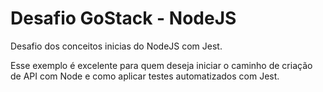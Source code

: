 # Desafio GoStack - NodeJS 
Desafio dos conceitos inicias do NodeJS com Jest.

Esse exemplo é excelente para quem deseja iniciar o caminho de criação de API com Node e como aplicar testes automatizados com Jest.
